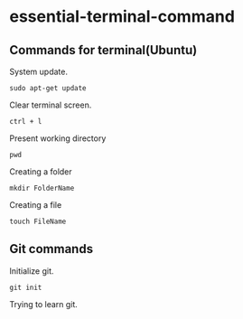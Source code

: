 # essential-terminal-command


## Commands for terminal(Ubuntu)
System update.
```
sudo apt-get update
```
Clear terminal screen.
```
ctrl + l
```
Present working directory
```
pwd
```
Creating a folder
```
mkdir FolderName
```
Creating a file
```
touch FileName
```

## Git commands
Initialize git.
```
git init
```




Trying to learn git.